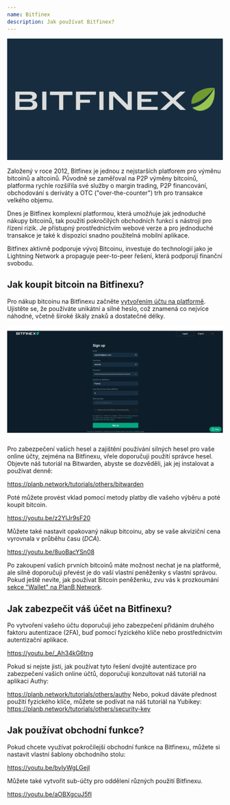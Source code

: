 ```yaml
---
name: Bitfinex
description: Jak používat Bitfinex?
---
```

![cover](assets/cover.webp)

Založený v roce 2012, Bitfinex je jednou z nejstarších platforem pro výměnu bitcoinů a altcoinů. Původně se zaměřoval na P2P výměny bitcoinů, platforma rychle rozšířila své služby o margin trading, P2P financování, obchodování s deriváty a OTC ("over-the-counter") trh pro transakce velkého objemu.

Dnes je Bitfinex komplexní platformou, která umožňuje jak jednoduché nákupy bitcoinů, tak použití pokročilých obchodních funkcí s nástroji pro řízení rizik. Je přístupný prostřednictvím webové verze a pro jednoduché transakce je také k dispozici snadno použitelná mobilní aplikace.

Bitfinex aktivně podporuje vývoj Bitcoinu, investuje do technologií jako je Lightning Network a propaguje peer-to-peer řešení, která podporují finanční svobodu.

## Jak koupit bitcoin na Bitfinexu?

Pro nákup bitcoinu na Bitfinexu začněte [vytvořením účtu na platformě](https://www.bitfinex.com/sign-up/). Ujistěte se, že používáte unikátní a silné heslo, což znamená co nejvíce náhodné, včetně široké škály znaků a dostatečné délky.

![BITFINEX](assets/notext/01.webp)

Pro zabezpečení vašich hesel a zajištění používání silných hesel pro vaše online účty, zejména na Bitfinexu, vřele doporučuji použití správce hesel. Objevte náš tutoriál na Bitwarden, abyste se dozvěděli, jak jej instalovat a používat denně:

https://planb.network/tutorials/others/bitwarden

Poté můžete provést vklad pomocí metody platby dle vašeho výběru a poté koupit bitcoin.

https://youtu.be/z2YlJr9sF20

Můžete také nastavit opakovaný nákup bitcoinu, aby se vaše akviziční cena vyrovnala v průběhu času (*DCA*).

https://youtu.be/8uoBacYSn08

Po zakoupení vašich prvních bitcoinů máte možnost nechat je na platformě, ale silně doporučuji převést je do vaší vlastní peněženky s vlastní správou. Pokud ještě nevíte, jak používat Bitcoin peněženku, zvu vás k prozkoumání [sekce "Wallet" na PlanB Network](https://planb.network/tutorials/wallet).

## Jak zabezpečit váš účet na Bitfinexu?

Po vytvoření vašeho účtu doporučuji jeho zabezpečení přidáním druhého faktoru autentizace (2FA), buď pomocí fyzického klíče nebo prostřednictvím autentizační aplikace.

https://youtu.be/_Ah34kG6tng

Pokud si nejste jisti, jak používat tyto řešení dvojité autentizace pro zabezpečení vašich online účtů, doporučuji konzultovat náš tutoriál na aplikaci Authy:

https://planb.network/tutorials/others/authy
Nebo, pokud dáváte přednost použití fyzického klíče, můžete se podívat na náš tutoriál na Yubikey:
https://planb.network/tutorials/others/security-key

## Jak používat obchodní funkce?

Pokud chcete využívat pokročilejší obchodní funkce na Bitfinexu, můžete si nastavit vlastní šablony obchodního stolu:

https://youtu.be/byIyWgLGejI

Můžete také vytvořit sub-účty pro oddělení různých použití Bitfinexu.

https://youtu.be/aOBXgcuJ5fI